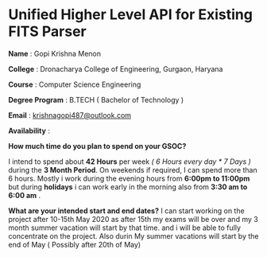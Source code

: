 
# Unified Higher Level API for Existing FITS Parser

**Name** : Gopi Krishna Menon

**College** : Dronacharya College of Engineering, Gurgaon, Haryana

**Course** : Computer Science Engineering

**Degree Program** : B.TECH ( Bachelor of Technology )

**Email** : krishnagopi487@outlook.com

**Availability** : 

**How much time do you plan to spend on your GSOC?**

 I intend to spend about **42 Hours** per week *( 6 Hours every day * 7 Days )*  during the **3 Month Period**.  On weekends if required, I can spend more than 6 hours.  Mostly i work during the evening hours from  **6:00pm to 11:00pm** but during **holidays** i can work early in the morning also from **3:30 am to 6:00 am** .

**What are your intended start and end dates?**
I can start working on the project after 10-15th May 2020 as after 15th my exams will be over and my 3 month  summer vacation will start by that time. and i will be able to fully concentrate on the project. Also durin
My summer vacations will start by the end of May ( Possibly after 20th of May)
<!--stackedit_data:
eyJoaXN0b3J5IjpbMTM2MjM1MDQ2MSwzNTM1MDQzMjMsLTE2MD
QyMTczNzksNTY2NzI5MTkxLDczOTY0MjU2OCw2MTc1NTE3MjAs
LTE2MzQ3NjEyNTVdfQ==
-->